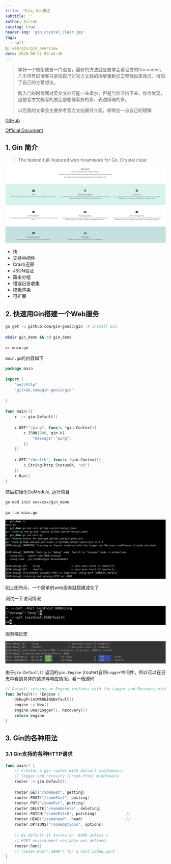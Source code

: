 ```yaml
---
title: 「Gin」Gin概述
subtitle: ''
author: Airren
catalog: true
header-img: 'gin_crystal_clear.jpg'
tags:
  - null
p: web/gin/gin_overview
date: 2020-08-21 00:43:48
---
```




> 学好一个框架或者一门语言，最好的方法就是要学会看官方的Document。几乎所有的博客只是把自己对官方文档的理解重新加工整理出来而已，增加了自己的主管想法。
>
> 刚入门的时候面对英文文档可能一头雾水，但是当你坚持下来，你会发现，这些官方文档写的要比那些博客好的多，表述精确的多。
>
> 以后我的文章会主要参考官方文档展开介绍，顺带加一点自己的理解

[GitHub](https://github.com/gin-gonic/gin) 

[Official Document](https://gin-gonic.com/)

## 1. Gin 简介

> The fastest full-featured web freamwork for Go. Crystal clear.

![image-20200821005742232](gin_overview/image-20200821005742232.png)

- 快
- 支持中间件
- Crash还原
- JSON验证
- 路由分组
- 错误日志收集
- 模板渲染
- 可扩展



## 2. 快速用Gin搭建一个Web服务

```sh
go get -u github.com/gin-gonic/gin  # install Gin

mkdir gin_demo && cd gin_demo

vi main.go
```



`main.go`的内容如下

```go
package main

import (
	"net/http"
	"github.com/gin-gonic/gin"

)

func main(){
	r  := gin.Default()
  
	r.GET("/ping", func(c *gin.Context){
		c.JSON(200, gin.H{
			"message":"pong",
		})
	})

	r.GET("/health", func(c *gin.Context){
		c.String(http.StatusOK, "ok")
	})
	r.Run()
}
```



然后初始化GoModule, 运行项目

```sh
go mod init xxx/xxx/gin_demo

go run main.go
```

![image-20200821012704920](gin_overview/image-20200821012704920.png)

如上图所示，一个简单的web服务就搭建成功了

测试一下访问情况

![image-20200821012841435](gin_overview/image-20200821012841435.png)

服务端日志

![image-20200821012912106](gin_overview/image-20200821012912106.png)

由于`gin.Default()` 返回的`gin.Engine` (router)自带`Logger`中间件，所以可以在日志中看到具体的请求与响应情况。看一眼源码

```go
// Default returns an Engine instance with the Logger and Recovery middleware already attached.
func Default() *Engine {
	debugPrintWARNINGDefault()
	engine := New()
	engine.Use(Logger(), Recovery())
	return engine
}
```

## 3. Gin的各种用法

### 3.1 Gin支持的各种HTTP请求

```go
func main() {
	// Creates a gin router with default middleware:
	// logger and recovery (crash-free) middleware
	router := gin.Default()

	router.GET("/someGet", getting)
	router.POST("/somePost", posting)
	router.PUT("/somePut", putting)
	router.DELETE("/someDelete", deleting)
	router.PATCH("/somePatch", patching)             // 
	router.HEAD("/someHead", head)                   //
	router.OPTIONS("/someOptions", options)

	// By default it serves on :8080 unless a
	// PORT environment variable was defined.
	router.Run()
	// router.Run(":3000") for a hard coded port
}
```

